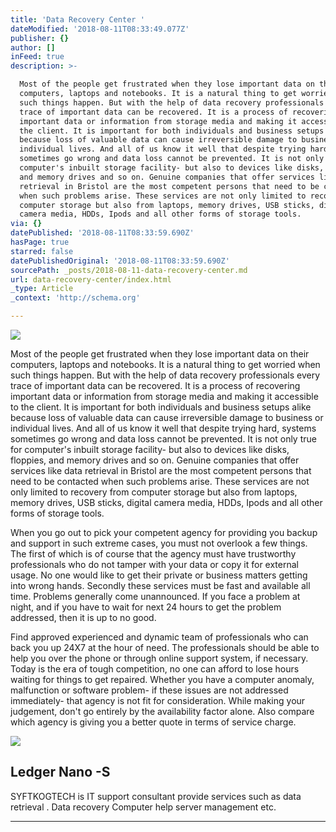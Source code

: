 ```yaml
---
title: 'Data Recovery Center '
dateModified: '2018-08-11T08:33:49.077Z'
publisher: {}
author: []
inFeed: true
description: >-

  Most of the people get frustrated when they lose important data on their
  computers, laptops and notebooks. It is a natural thing to get worried when
  such things happen. But with the help of data recovery professionals every
  trace of important data can be recovered. It is a process of recovering
  important data or information from storage media and making it accessible to
  the client. It is important for both individuals and business setups alike
  because loss of valuable data can cause irreversible damage to business or
  individual lives. And all of us know it well that despite trying hard, systems
  sometimes go wrong and data loss cannot be prevented. It is not only true for
  computer's inbuilt storage facility- but also to devices like disks, floppies,
  and memory drives and so on. Genuine companies that offer services like data
  retrieval in Bristol are the most competent persons that need to be contacted
  when such problems arise. These services are not only limited to recovery from
  computer storage but also from laptops, memory drives, USB sticks, digital
  camera media, HDDs, Ipods and all other forms of storage tools.
via: {}
datePublished: '2018-08-11T08:33:59.690Z'
hasPage: true
starred: false
datePublishedOriginal: '2018-08-11T08:33:59.690Z'
sourcePath: _posts/2018-08-11-data-recovery-center.md
url: data-recovery-center/index.html
_type: Article
_context: 'http://schema.org'

---
```

![](https://the-grid-user-content.s3-us-west-2.amazonaws.com/8dff4961-7851-4267-958b-bbc6e361d06a.jpg)

Most of the people get frustrated when they lose important data on their computers, laptops and notebooks. It is a natural thing to get worried when such things happen. But with the help of data recovery professionals every trace of important data can be recovered. It is a process of recovering important data or information from storage media and making it accessible to the client. It is important for both individuals and business setups alike because loss of valuable data can cause irreversible damage to business or individual lives. And all of us know it well that despite trying hard, systems sometimes go wrong and data loss cannot be prevented. It is not only true for computer's inbuilt storage facility- but also to devices like disks, floppies, and memory drives and so on. Genuine companies that offer services like data retrieval in Bristol are the most competent persons that need to be contacted when such problems arise. These services are not only limited to recovery from computer storage but also from laptops, memory drives, USB sticks, digital camera media, HDDs, Ipods and all other forms of storage tools.

When you go out to pick your competent agency for providing you backup and support in such extreme cases, you must not overlook a few things. The first of which is of course that the agency must have trustworthy professionals who do not tamper with your data or copy it for external usage. No one would like to get their private or business matters getting into wrong hands. Secondly these services must be fast and available all time. Problems generally come unannounced. If you face a problem at night, and if you have to wait for next 24 hours to get the problem addressed, then it is up to no good.

Find approved experienced and dynamic team of professionals who can back you up 24X7 at the hour of need. The professionals should be able to help you over the phone or through online support system, if necessary. Today is the era of tough competition, no one can afford to lose hours waiting for things to get repaired. Whether you have a computer anomaly, malfunction or software problem- if these issues are not addressed immediately- that agency is not fit for consideration. While making your judgement, don't go entirely by the availability factor alone. Also compare which agency is giving you a better quote in terms of service charge.

<article style=""><img src="https://the-grid-user-content.s3-us-west-2.amazonaws.com/e8c26f3e-afc5-466c-a1f2-7abb8d6ce6ec.jpg" /><h1>Ledger Nano -S </h1></article>

SYFTKOGTECH is IT support consultant provide services such as data retrieval . Data recovery Computer help server management etc.

---